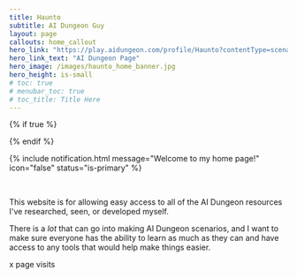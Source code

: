 ```yaml
---
title: Haunto
subtitle: AI Dungeon Guy
layout: page
callouts: home_callout
hero_link: "https://play.aidungeon.com/profile/Haunto?contentType=scenario"
hero_link_text: "AI Dungeon Page"
hero_image: /images/haunto_home_banner.jpg
hero_height: is-small
# toc: true
# menubar_toc: true
# toc_title: Title Here
---
```


<!-- PAGE VIEW COUNT API SCRIPT -->
{% if true %}
<script>
	var xhr = new XMLHttpRequest();
	xhr.open("GET", "https://api.countapi.xyz/hit/haunto_github/visits");
	xhr.responseType = "json";
	xhr.onload = function() {
		document.getElementById('visits').innerText = this.response.value;
	}
	xhr.send();

	console.log(this.response)
</script>
{% endif %}
<!-- END PAGE VIEW COUNT API SCRIPT -->

{% include notification.html
message="Welcome to my home page!"
icon="false"
status="is-primary" %}


&nbsp;

This website is for allowing easy access to all of the AI Dungeon resources
I've researched, seen, or developed myself.

There is a *lot* that can go into making AI Dungeon scenarios, and I want to
make sure everyone has the ability to learn as much as they can and have
access to any tools that would help make things easier.

<span id="visits">x</span> page visits